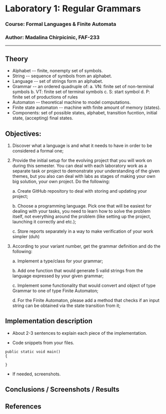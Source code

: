 # Laboratory 1: Regular Grammars

### Course: Formal Languages & Finite Automata
### Author: Madalina Chirpicinic, FAF-233

----

## Theory
* Alphabet -- finite, nonempty set of symbols.
* String -- sequence of symbols from an alphabet.
* Language -- set of strings form an alphabet.
* Grammar -- an ordered quadruple of:
    a. VN: finite set of non-terminal symbols
    b. VT: finite set of terminal symbols
    c. S: start symbol
    d. P: finite set of productions of rules
* Automaton -- theoretical machine to model computations.
* Finite state automaton -- machine with finite amount of memory (states).
* Components: set of possible states, alphabet, transition fucntion, initial state, (accepting) final states.


## Objectives:

1. Discover what a language is and what it needs to have in order to be considered a formal one;

2. Provide the initial setup for the evolving project that you will work on during this semester. You can deal with each laboratory work as a separate task or project to demonstrate your understanding of the given themes, but you also can deal with labs as stages of making your own big solution, your own project. Do the following:

    a. Create GitHub repository to deal with storing and updating your project;

    b. Choose a programming language. Pick one that will be easiest for dealing with your tasks, you need to learn how to solve the problem itself, not everything around the problem (like setting up the project, launching it correctly and etc.);

    c. Store reports separately in a way to make verification of your work simpler (duh)

3. According to your variant number, get the grammar definition and do the following:

    a. Implement a type/class for your grammar;

    b. Add one function that would generate 5 valid strings from the language expressed by your given grammar;

    c. Implement some functionality that would convert and object of type Grammar to one of type Finite Automaton;

    d. For the Finite Automaton, please add a method that checks if an input string can be obtained via the state transition from it;


## Implementation description

* About 2-3 sentences to explain each piece of the implementation.


* Code snippets from your files.

```
public static void main() 
{

}
```

* If needed, screenshots.


## Conclusions / Screenshots / Results


## References